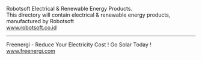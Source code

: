 Robotsoft Electrical & Renewable Energy Products.
<br>
This directory will contain electrical & renewable energy products, manufactured by Robotsoft
<br>
www.robotsoft.co.id

__________________________________________________

Freenergi - Reduce Your Electricity Cost ! Go Solar Today !
<br>
www.freenergi.com


